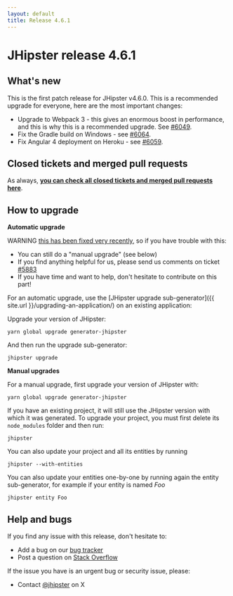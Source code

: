 ```yaml
---
layout: default
title: Release 4.6.1
---
```


JHipster release 4.6.1
==================

What's new
----------

This is the first patch release for JHipster v4.6.0. This is a recommended upgrade for everyone, here are the most important changes:

- Upgrade to Webpack 3 - this gives an enormous boost in performance, and this is why this is a recommended upgrade. See [#6049](https://github.com/jhipster/generator-jhipster/pull/6049).
- Fix the Gradle build on Windows - see [#6064](https://github.com/jhipster/generator-jhipster/issues/6064).
- Fix Angular 4 deployment on Heroku - see [#6059](https://github.com/jhipster/generator-jhipster/issues/6059).

Closed tickets and merged pull requests
------------
As always, __[you can check all closed tickets and merged pull requests here](https://github.com/jhipster/generator-jhipster/issues?q=milestone%3A4.6.1+is%3Aclosed)__.

How to upgrade
------------

**Automatic upgrade**

WARNING [this has been fixed very recently](https://github.com/jhipster/generator-jhipster/pull/5966), so if you have trouble with this:

- You can still do a "manual upgrade" (see below)
- If you find anything helpful for us, please send us comments on ticket [#5883](https://github.com/jhipster/generator-jhipster/issues/5883)
- If you have time and want to help, don't hesitate to contribute on this part!

For an automatic upgrade, use the [JHipster upgrade sub-generator]({{ site.url }}/upgrading-an-application/) on an existing application:

Upgrade your version of JHipster:

```
yarn global upgrade generator-jhipster
```

And then run the upgrade sub-generator:

```
jhipster upgrade
```

**Manual upgrades**

For a manual upgrade, first upgrade your version of JHipster with:

```
yarn global upgrade generator-jhipster
```

If you have an existing project, it will still use the JHipster version with which it was generated.
To upgrade your project, you must first delete its `node_modules` folder and then run:

```
jhipster
```

You can also update your project and all its entities by running

```
jhipster --with-entities
```

You can also update your entities one-by-one by running again the entity sub-generator, for example if your entity is named _Foo_

```
jhipster entity Foo
```

Help and bugs
--------------

If you find any issue with this release, don't hesitate to:

- Add a bug on our [bug tracker](https://github.com/jhipster/generator-jhipster/issues?state=open)
- Post a question on [Stack Overflow](http://stackoverflow.com/tags/jhipster/info)

If the issue you have is an urgent bug or security issue, please:

- Contact [@jhipster](https://twitter.com/jhipster) on X
